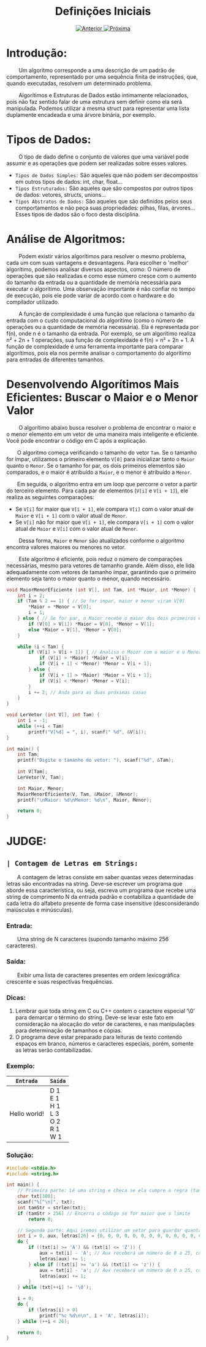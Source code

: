 <h1 align="center"> Definições Iniciais </h1>

<p align="center">
  <a href="../">
	<img src="https://img.shields.io/badge/Anterior-Home-215a36" alt="Anterior">
  </a>
  <a href="../[  2 ] Struct e Ponteiro/">
	<img src="https://img.shields.io/badge/Próxima-Struct%20e%20Ponteiro-215a36" alt="Próxima">
  </a>
</p>

# Introdução:
&emsp;&emsp; Um algoritmo corresponde a uma descrição de um padrão de comportamento, representado por uma sequência finita de instruções, que, quando executadas, resolvem um determinado problema.

&emsp;&emsp; Algorítimos e Estruturas de Dados estão intimamente relacionados, pois não faz sentido falar de uma estrutura sem definir como ela será manipulada. Podemos utilizar a mesma struct para representar uma lista duplamente encadeada e uma árvore binária, por exemplo.


# Tipos de Dados:
&emsp;&emsp; O tipo de dado define o conjunto de valores que uma variável pode assumir e as operações que podem ser realizadas sobre esses valores. 
- `Tipos de Dados Simples:` São aqueles que não podem ser decompostos em outros tipos de dados: int, char, float...
- `Tipos Estruturados:` São aqueles que são compostos por outros tipos de dados: vetores, structs, unions...
- `Tipos Abstratos de Dados:` São aqueles que são definidos pelos seus comportamentos e não peça suas propriedades: pilhas, filas, árvores... Esses tipos de dados são o foco desta disciplina.

# Análise de Algoritmos:
&emsp;&emsp; Podem existir vários algorítimos para resolver o mesmo problema, cada um com suas vantagens e desvantagens. Para escolher o 'melhor' algorítimo, podemos analisar diversos aspectos, como: O número de operações que são realizadas e como esse número cresce com o aumento do tamanho da entrada ou a quantidade de memória necessária para executar o algorítimo. Uma observação importante é não confiar no tempo de execução, pois ele pode variar de acordo com o hardware e do compilador utilizado.

&emsp;&emsp; A função de complexidade é uma função que relaciona o tamanho da entrada com o
custo computacional do algorítimo (como o número de operações ou a quantidade de memória necessária). Ela é representada por f(n), onde n é o tamanho da entrada. Por exemplo, se um algorítimo realiza n² + 2n + 1 operações, sua função de complexidade é f(n) = n² + 2n + 1. A função de complexidade é uma ferramenta importante para comparar algorítimos, pois ela nos permite analisar o comportamento do algorítimo para entradas de diferentes tamanhos.

# Desenvolvendo Algorítimos Mais Eficientes: Buscar o Maior e o Menor Valor
&emsp;&emsp; O algorítimo abaixo busca resolver o problema de encontrar o maior e o menor elemento em um vetor de uma maneira mais inteligente e eficiente. Você pode encontrar o código em C após a explicação.

&emsp;&emsp;O algoritmo começa verificando o tamanho do vetor `Tam`. Se o tamanho for ímpar, utilizamos o primeiro elemento `V[0]` para inicializar tanto o `Maior` quanto o `Menor`. Se o tamanho for par, os dois primeiros elementos são comparados, e o maior é atribuído a `Maior`, e o menor é atribuído a `Menor`.

&emsp;&emsp;Em seguida, o algoritmo entra em um loop que percorre o vetor a partir do terceiro elemento. Para cada par de elementos (`V[i]` e `V[i + 1]`), ele realiza as seguintes comparações:
- Se `V[i]` for maior que `V[i + 1]`, ele compara `V[i]` com o valor atual de `Maior` e `V[i + 1]` com o valor atual de `Menor`.
- Se `V[i]` não for maior que `V[i + 1]`, ele compara `V[i + 1]` com o valor atual de `Maior` e `V[i]` com o valor atual de `Menor`.

&emsp;&emsp; Dessa forma, `Maior` e `Menor` são atualizados conforme o algoritmo encontra valores maiores ou menores no vetor.

&emsp;&emsp; Este algoritmo é eficiente, pois reduz o número de comparações necessárias, mesmo para vetores de tamanho grande. Além disso, ele lida adequadamente com vetores de tamanho ímpar, garantindo que o primeiro elemento seja tanto o maior quanto o menor, quando necessário.

~~~c
void MaiorMenorEficiente (int V[], int Tam, int *Maior, int *Menor) {
	int i = 2;
	if (Tam % 2 == 1) { // Se for impar, maior e menor viram V[0]
		*Maior = *Menor = V[0];
		i = 1;
	} else { // Se for par, o Maior recebe o maior dos dois primeiros e o Menor o menor
		if (V[0] > V[1]) *Maior = V[0], *Menor = V[1];
		else *Maior = V[1], *Menor = V[0];
	}

	while (i < Tam) {
		if (V[i] > V[i + 1]) { // Analisa o Maior com o maior e o Menor com o Menor.
			if (V[i] > *Maior) *Maior = V[i];
			if (V[i + 1] < *Menor) *Menor = V[i + 1];
		} else {
			if (V[i + 1] > *Maior) *Maior = V[i + 1];
			if (V[i] < *Menor) *Menor = V[i];
		}
		i += 2; // Anda para as duas próximas casas
	}
}

void LerVetor (int V[], int Tam) {
	int i = -1;
	while (++i < Tam)
		printf("V[%d] = ", i), scanf(" %d", &V[i]);
}

int main() {
	int Tam;
	printf("Digite o tamanho do vetor: "), scanf("%d", &Tam);
	
	int V[Tam];
	LerVetor(V, Tam);

	int Maior, Menor;
	MaiorMenorEficiente(V, Tam, &Maior, &Menor);
	printf("\nMaior: %d\nMenor: %d\n", Maior, Menor);

	return 0;
}
~~~


# JUDGE: 
## `| Contagem de Letras em Strings:`
&emsp;&emsp;A contagem de letras consiste em saber quantas vezes determinadas letras são encontradas na string. Deve-se escrever um programa que aborde essa característica, ou seja, escreva um programa que recebe uma string de comprimento N da entrada padrão e contabiliza a quantidade de cada letra do alfabeto presente de forma case insensitive (desconsiderando maiúsculas e minúsculas).

### Entrada:
&emsp;&emsp;Uma string de N caracteres (supondo tamanho máximo 256 caracteres).

### Saída:
&emsp;&emsp;Exibir uma lista de caracteres presentes em ordem lexicográfica crescente e suas respectivas frequências.

### Dicas:
1. Lembrar que toda string em C ou C++ contem o caractere especial ‘\0’ para demarcar o término do string. Deve-se levar este fato em consideração na alocação do vetor de caracteres, e nas manipulações para determinação de tamanhos e cópias.
2. O programa deve estar preparado para leituras de texto contendo espaços em branco, números e caracteres especiais, porém, somente as letras serão contabilizadas.

### Exemplo:
| `Entrada`    | `Saída`                                             |
| ------------ | --------------------------------------------------- |
| Hello world! | D 1<br> E 1<br> H 1<br> L 3<br> O 2<br> R 1<br> W 1 |


### Solução: 
~~~c
#include <stdio.h>
#include <string.h>

int main() {
	// Primeira parte: Lê uma string e checa se ela cumpre a regra (tamanho < 256)
	char txt[300];
	scanf("%[^\n]", txt);
	int tamStr = strlen(txt);
	if (tamStr > 256) // Encerra o código se for maior que o limite
		return 0;

	// Segunda parte: Aqui iremos utilizar um vetor para guardar quantas ocorrências de cada letra (Pensando no que vimos em aula, dediquei um tempo para otimizar o algoritmo. Tive a ideia de usar o número da letra em ASCII para atribuir a posição no vetor. Isso faz que em vez de fazer 25 comparações no pior caso, faremos no máximo 2 comparações)
	int i = 0, aux, letras[26] = {0, 0, 0, 0, 0, 0, 0, 0, 0, 0, 0, 0, 0, 0, 0, 0, 0, 0, 0, 0, 0, 0, 0, 0, 0, 0};
	do {
		if ((txt[i] >= 'A') && (txt[i] <= 'Z')) {
			aux = txt[i] - 'A'; // Aux receberá um número de 0 a 25, correspondente a letra(ex: A = 0, B = 1 ... Z = 25)
			letras[aux] += 1;
		} else if ((txt[i] >= 'a') && (txt[i] <= 'z')) {
			aux = txt[i] - 'a'; // Aux receberá um número de 0 a 25, correspondente a letra(ex: a = 0, b = 1 ... z = 25)
			letras[aux] += 1;
		}
	} while (txt[++i] != '\0');

	i = 0;
	do {
		if (letras[i] > 0)
			printf("%c %d\n\n", i + 'A', letras[i]);
	} while (++i < 26);

	return 0;
}
~~~

##
